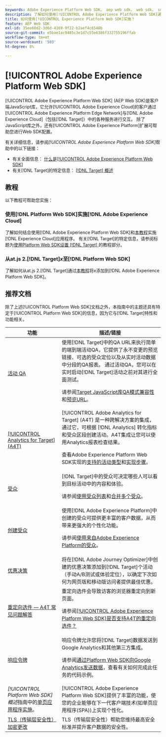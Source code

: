 ```yaml
---
keywords: Adobe Experience Platform Web SDK， aep web sdk， web sdk， sdk， adobe experience cloud， platform edge network， adobe experience platform edge network， edge network， aep edge network， Adobe Experience Platform Web SDK0
description: 了解如何使用[!UICONTROL Adobe Experience Platform Web SDK]通过[!UICONTROL AEP Edge Network]与[!UICONTROL Adobe Experience Cloud]中的各种服务进行交互。
title: 如何使用[!UICONTROL Experience Platform Web SDK]实施？
feature: AEP Web SDK
exl-id: 35ee60d2-3d6d-4169-9f22-b2aef4c6548b
source-git-commit: e5bae1ac9485c3e1d7c55e6386f332755196ffab
workflow-type: tm+mt
source-wordcount: '503'
ht-degree: 8%

---
```


# [!UICONTROL Adobe Experience Platform Web SDK]

[!UICONTROL Adobe Experience Platform Web SDK] (AEP Web SDK)是客户端JavaScript库，它允许[!UICONTROL Adobe Experience Cloud]的客户通过[!UICONTROL Adobe Experience Platform Edge Network]与[!DNL Adobe Experience Cloud]（包括[!DNL Target]）中的各种服务进行交互。 除了JavaScript库之外，还有[!UICONTROL Adobe Experience Platform]扩展可帮助您进行Web SDK配置。

有关详细信息，请参阅&#x200B;*[!UICONTROL Adobe Experience Platform Web SDK]*&#x200B;帮助中的以下链接：

* 有关全面信息： [什么是[!UICONTROL Adobe Experience Platform Web SDK]](https://experienceleague.adobe.com/docs/experience-platform/edge/home.html?lang=zh-Hans)
* 有关[!DNL Target]的特定信息： [[!DNL Target] 概述](https://experienceleague.adobe.com/docs/experience-platform/edge/personalization/adobe-target/target-overview.html?lang=zh-Hans)

## 教程

以下教程可帮助您实施：

### 使用[!DNL Platform Web SDK]实施[!DNL Adobe Experience Cloud]

了解如何结合使用[!DNL Adobe Experience Platform Web SDK]和[本教程](https://experienceleague.adobe.com/docs/platform-learn/implement-web-sdk/overview.html?lang=zh-Hans)实施[!DNL Experience Cloud]应用程序。 有关[!DNL Target]的特定信息，请参阅标题为[使用Platform Web SDK设置 [!DNL Target] ](https://experienceleague.adobe.com/docs/platform-learn/implement-web-sdk/applications-setup/setup-target.html?lang=zh-Hans)的教程部分。

### 从at.js 2.[!DNL Target]*x*&#x200B;至[!DNL Platform Web SDK]

了解如何从at.js 2.[!DNL Target]通过[本教程](https://experienceleague.adobe.com/docs/platform-learn/migrate-target-to-websdk/introduction.html?lang=zh-Hans)将&#x200B;*x*&#x200B;添加到[!DNL Adobe Experience Platform Web SDK]。

## 推荐文档

除了上述[!UICONTROL Platform Web SDK]文档之外，本指南中的主题还具有特定于[!UICONTROL Platform Web SDK]的信息，因为它与[!DNL Target]特性和功能相关。

| 功能 | 描述/链接 |
| --- | --- |
| [活动 QA](https://experienceleague.adobe.com/docs/target/using/activities/activity-qa/activity-qa.html?lang=zh-Hans) | 使用[!DNL Target]中的QA URL来执行简单的端到端活动QA，它提供了永不变更的预览链接、可选的受众定位以及从实时活动数据中分段的QA报表。 通过活动QA，您可以在实时启动[!DNL Target]活动之前对其进行全面测试。<p>请参阅[Target JavaScript库QA模式兼容性](https://experienceleague.adobe.com/docs/target/using/activities/activity-qa/activity-qa.html?lang=zh-Hans#compatibility)和[预览URL](https://experienceleague.adobe.com/docs/target/using/activities/activity-qa/activity-qa.html?lang=zh-Hans#preview)。 |
| [[!UICONTROL Analytics for Target] (A4T)](https://experienceleague.adobe.com/docs/target/using/integrate/a4t/a4t.html?lang=zh-Hans) | [!UICONTROL Adobe Analytics for Target] (A4T) 是一种跨解决方案的集成，通过它，可根据 [!DNL Analytics] 转化指标和受众区段创建活动。A4T集成让您可以使用Analytics报表检查结果。<p>查看Adobe Experience Platform Web SDK实现的[支持的活动类型](https://experienceleague.adobe.com/docs/target/using/integrate/a4t/a4t.html?lang=zh-Hans#section_F487896214BF4803AF78C552EF1669AA)和[实现步骤](https://experienceleague.adobe.com/docs/target/using/integrate/a4t/a4timplementation.html?lang=zh-Hans#platform)。 |
| [受众](https://experienceleague.adobe.com/docs/target/using/audiences/target.html?lang=zh-Hans) | [!DNL Target]中的受众可决定哪些人可以看到目标活动中的内容和体验。<p>请参阅[使用受众列表](https://experienceleague.adobe.com/docs/target/using/audiences/create-audiences/audiences.html?lang=zh-Hans#use-list)和[合并多个受众](https://experienceleague.adobe.com/docs/target/using/audiences/combining-multiple-audiences.html?lang=zh-Hans)。 |
| [创建受众](https://experienceleague.adobe.com/docs/target/using/audiences/create-audiences/audiences.html?lang=zh-Hans) | 使用[!DNL Adobe Experience Platform]中创建的受众可提供更丰富的客户数据，从而带来更强大的个性化功能。<p>请参阅[使用来自Adobe Experience Platform的受众](https://experienceleague.adobe.com/docs/target/using/audiences/create-audiences/audiences.html?lang=zh-Hans#aep)。 |
| [优惠决策](https://experienceleague.adobe.com/docs/target/using/integrate/ajo/offer-decision.html?lang=zh-Hans) | 将在[!DNL Adobe Journey Optimizer]中创建的优惠决策添加到[!DNL Target]个活动（手动A/B测试或体验定位），以确定下次如何为网页版和移动版访问者提供最佳优惠。 |
| [重定向选件 — A4T 常见问题解答](https://experienceleague.adobe.com/docs/target/using/integrate/a4t/a4t-faq/a4t-faq-redirect-offers.html?lang=zh-Hans) | 重定向选件会导致访客的浏览器重定向到新页面。<p>请参阅[[!UICONTROL Adobe Experience Platform Web SDK]是否支持A4T的重定向选件？](https://experienceleague.adobe.com/docs/target/using/integrate/a4t/a4t-faq/a4t-faq-redirect-offers.html?lang=zh-Hans#platform) |
| [响应令牌](https://experienceleague.adobe.com/docs/target/using/administer/response-tokens.html?lang=zh-Hans) | 响应令牌允许您将[!DNL Target]数据发送到Google Analytics和其他第三方集成。<p>请参阅[通过Platform Web SDK向Google Analytics发送数据](https://experienceleague.adobe.com/docs/target/using/administer/response-tokens.html?lang=zh-Hans#sending-data-to-google-analytics-via-platform-web-sdk)，查看有关如何完成此任务的代码示例。 |
| *[!UICONTROL Platform Web SDK]概述*&#x200B;指南中的[单页应用程序实施](https://experienceleague.adobe.com/docs/experience-platform/edge/personalization/adobe-target/spa-implementation.html?lang=zh-Hans)。 | [!UICONTROL Adobe Experience Platform Web SDK]提供了丰富的功能，使您的企业能够在下一代客户端技术(如单页应用程序(SPA))上实现个性化。 |
| [TLS（传输层安全性）加密更改](../../before-implement/tls-transport-layer-security-encryption.md) | TLS（传输层安全性）帮助您维持最高安全标准并提升客户数据的安全性。 |
